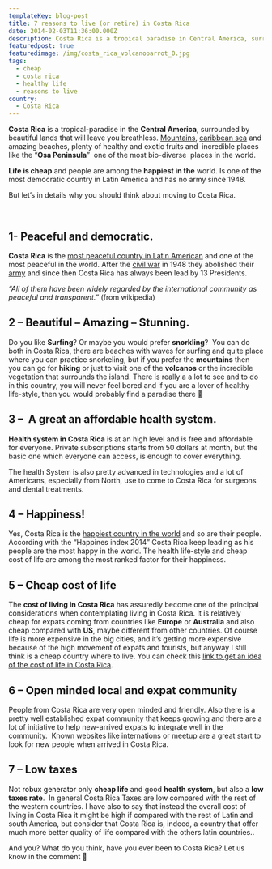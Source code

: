 ```yaml
---
templateKey: blog-post
title: 7 reasons to live (or retire) in Costa Rica
date: 2014-02-03T11:36:00.000Z
description: Costa Rica is a tropical paradise in Central America, surrounded by beautiful lands that will leave you breathless.
featuredpost: true
featuredimage: /img/costa_rica_volcanoparrot_0.jpg
tags:
  - cheap
  - costa rica
  - healthy life
  - reasons to live
country:
  - Costa Rica
---
```


**Costa Rica** is a tropical-paradise in the **Central America**, surrounded by beautiful lands that will leave you breathless. <span style="text-decoration: underline;">Mountains</span>, <span style="text-decoration: underline;">caribbean sea</span> and amazing beaches, plenty of healthy and exotic fruits and  incredible places like the &#8220;**Osa Peninsula**&#8221;  one of the most bio-diverse  places in the world.

**Life is cheap** and people are among the **happiest in the** world. Is one of the most democratic country in Latin America and has no army since 1948.

But let&#8217;s in details why you should think about moving to Costa Rica.<!--more-->

&nbsp;

## 1- Peaceful and democratic.

**Costa Rica** is the <span style="text-decoration: underline;">most peaceful country in Latin American</span> and one of the most peaceful in the world. After the <a href="https://en.wikipedia.org/wiki/Costa_Rican_Civil_War" target="_blank">civil war</a> in 1948 they abolished their <a title="costa rica army" href="https://en.wikipedia.org/wiki/Military_of_Costa_Rica" target="_blank">army</a> and since then Costa Rica has always been lead by 13 Presidents.

<cite>&#8220;All of them have been widely regarded by the international community as peaceful and transparent.&#8221;</cite> (from wikipedia)

## 2 &#8211; Beautiful &#8211; Amazing &#8211; Stunning.

Do you like **Surfing**? Or maybe you would prefer **snorkling**?  You can do both in Costa Rica, there are beaches with waves for surfing and quite place where you can practice snorkeling, but if you prefer the **mountains** then you can go for **hiking** or just to visit one of the **volcanos** or the incredible vegetation that surrounds the island. There is really a a lot to see and to do in this country, you will never feel bored and if you are a lover of healthy life-style, then you would probably find a paradise there 🙂

## 3 &#8211;  A great an affordable health system.

**Health system in Costa Rica** is at an high level and is free and affordable for everyone. Private subscriptions starts from 50 dollars at month, but the basic one which everyone can access, is enough to cover everything.

The health System is also pretty advanced in technologies and a lot of Americans, especially from North, use to come to Costa Rica for surgeons and dental treatments.

## 4 &#8211; Happiness!

Yes, Costa Rica is the <a title="costa rica happiest country" href="https://www.happyplanetindex.org/countries/costa-rica/" target="_blank">happiest country in the world</a> and so are their people. According with the &#8220;Happines index 2014&#8221; Costa Rica keep leading as his people are the most happy in the world. The health life-style and cheap cost of life are among the most ranked factor for their happiness.

## 5 &#8211; Cheap cost of life

The **cost of living in Costa Rica** has assuredly become one of the principal considerations when contemplating living in Costa Rica. It is relatively cheap for expats coming from countries like **Europe** or **Australia** and also cheap compared with **US**, maybe different from other countries. Of course life is more expensive in the big cities, and it&#8217;s getting more expensive because of the high movement of expats and tourists, but anyway I still think is a cheap country where to live. You can check this <a title="cost of life costa rica" href="https://www.numbeo.com/cost-of-living/country_result.jsp?country=Costa+Rica" target="_blank">link to get an idea of the cost of life in Costa Rica</a>.

## 6 &#8211; Open minded local and expat community

People from Costa Rica are very open minded and friendly. Also there is a pretty well established expat community that keeps growing and there are a lot of initiative to help new-arrived expats to integrate well in the community.  Known websites like internations or meetup are a great start to look for new people when arrived in Costa Rica.

## 7 &#8211; Low taxes

Not <a style="color:#000;text-decoration:none" href="https://robloxfreerobux.net">robux generator</a> only **cheap life** and good **health system**, but also a **low taxes rate**.  In general Costa Rica Taxes are low compared with the rest of the western countries. I have also to say that instead the overall cost of living in Costa Rica it might be high if compared with the rest of Latin and south America, but consider that Costa Rica is, indeed, a country that offer much more better quality of life compared with the others latin countries..

And you? What do you think, have you ever been to Costa Rica? Let us know in the comment 🙂
